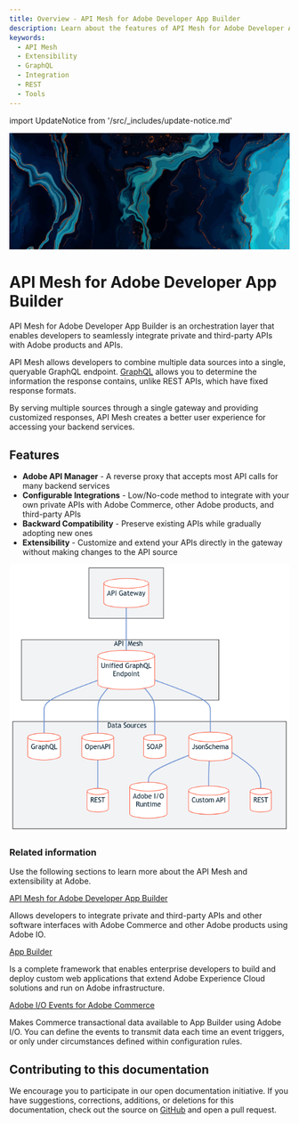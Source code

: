 ```yaml
---
title: Overview - API Mesh for Adobe Developer App Builder
description: Learn about the features of API Mesh for Adobe Developer App Builder.
keywords:
  - API Mesh
  - Extensibility
  - GraphQL
  - Integration
  - REST
  - Tools
---
```


import UpdateNotice from '/src/_includes/update-notice.md'

<UpdateNotice />

<Hero slots="image, heading, text"/>

![API Mesh](_images/home-bg.jpeg)

# API Mesh for Adobe Developer App Builder

API Mesh for Adobe Developer App Builder is an orchestration layer that enables developers to seamlessly integrate private and third-party APIs with Adobe products and APIs.

API Mesh allows developers to combine multiple data sources into a single, queryable GraphQL endpoint. [GraphQL](https://graphql.org/) allows you to determine the information the response contains, unlike REST APIs, which have fixed response formats.

By serving multiple sources through a single gateway and providing customized responses, API Mesh creates a better user experience for accessing your backend services.

## Features

-  **Adobe API Manager** - A reverse proxy that accepts most API calls for many backend services
-  **Configurable Integrations** - Low/No-code method to integrate with your own private APIs with Adobe Commerce, other Adobe products, and third-party APIs
-  **Backward Compatibility** - Preserve existing APIs while gradually adopting new ones
-  **Extensibility** - Customize and extend your APIs directly in the gateway without making changes to the API source

![api mesh diagram](./_images/api-mesh-diagram.png)

### Related information

Use the following sections to learn more about the API Mesh and extensibility at Adobe.

<DiscoverBlock slots="link, text"/>

[API Mesh for Adobe Developer App Builder](mesh/index.md)

Allows developers to integrate private and third-party APIs and other software interfaces with Adobe Commerce and other Adobe products using Adobe IO.

<DiscoverBlock slots="link, text"/>

[App Builder](https://developer.adobe.com/app-builder/docs/overview/)

Is a complete framework that enables enterprise developers to build and deploy custom web applications that extend Adobe Experience Cloud solutions and run on Adobe infrastructure.

<DiscoverBlock slots="link, text"/>

[Adobe I/O Events for Adobe Commerce](https://developer.adobe.com/commerce/extensibility/events/)

Makes Commerce transactional data available to App Builder using Adobe I/O. You can define the events to transmit data each time an event triggers, or only under circumstances defined within configuration rules.

## Contributing to this documentation

We encourage you to participate in our open documentation initiative. If you have suggestions, corrections, additions, or deletions for this documentation, check out the source on [GitHub](https://github.com/AdobeDocs/graphql-mesh-gateway) and open a pull request.
